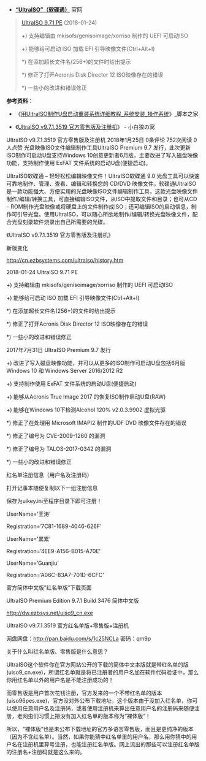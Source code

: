 ﻿- [**“UltraISO”（软碟通）**](https://cn.ezbsystems.com/) 官网

>  [UltraISO 9.71 PE](http://cn.ezbsystems.com/ultraiso/download.htm) (2018-01-24)  	　 	
> 
> 
> +) 支持编辑由 mkisofs/genisoimage/xorriso 制作的 UEFI 可启动ISO
> 
> +) 能够给可启动 ISO 加载 EFI 引导映像文件(Ctrl+Alt+I)
> 
> *) 在添加超长文件名(256+)的文件时给出提示
> 
> *) 修正了打开Acronis Disk Director 12 ISO映像存在的错误
> 
> *) 一些小的改进和错误修正

**参考资料**：

- 《[用UltraISO制作U盘启动重装系统详细教程_系统安装_操作系统](https://www.jb51.net/os/526190.html)》_脚本之家
 
- 《[UltraISO v9.7.1.3519 官方零售版及注册机](https://whitewolf.space/ultraiso-key/)》 - 小白狼の窝

UltraISO v9.7.1.3519 官方零售版及注册机
 2018年1月25日	 0条评论  752次阅读  0人点赞
光盘映像ISO文件编辑制作工具UltraISO Premium 9.7 发行，此次更新ISO制作可启动U盘支持Windows 10创意更新者6月版，主要改进了写入磁盘映像功能，支持制作使用 ExFAT 文件系统的启动U盘(便捷启动)。

UltraISO软碟通 – 轻轻松松编辑映像文件！UltraISO软碟通 9.0 光盘工具可以快速可靠地制作、管理、查看、编辑和转换您的 CD/DVD 映像文件。软碟通UltraISO是一款功能强大、方便实用的光盘映像ISO文件编辑制作工具，这款光盘映像文件制作/编辑/转换工具，可直接编辑ISO文件，从ISO中提取文件和目录；也可从CD – ROM制作光盘映像或将硬盘上的文件制作成ISO；还可编辑ISO的启动信息，制作可引导光盘。使用UltraISO，可以随心所欲地制作/编辑/转换光盘映像文件，配合光盘刻录软件烧录出自己所需要的光碟。

《UltraISO v9.7.1.3519 官方零售版及注册机》

新版变化

http://cn.ezbsystems.com/ultraiso/history.htm 


2018-01-24 UltraISO 9.71 PE

+) 支持编辑由 mkisofs/genisoimage/xorriso 制作的 UEFI 可启动ISO

+) 能够给可启动 ISO 加载 EFI 引导映像文件(Ctrl+Alt+I)

*) 在添加超长文件名(256+)的文件时给出提示

*) 修正了打开Acronis Disk Director 12 ISO映像存在的错误

*) 一些小的改进和错误修正

2017年7月31日 UltraISO Premium 9.7 发行

+) 改进了写入磁盘映像功能，并可以从更多的ISO制作可启动U盘包括6月版Windows 10 和 Windows Server 2016/2012 R2

+) 支持制作使用 ExFAT 文件系统的启动U盘(便捷启动)

+) 能够从Acronis True Image 2017 的恢复ISO制作启动U盘(RAW)

+) 能够在Windows 10下检测Alcohol 120% v2.0.3.9902 虚拟光驱

*) 修正了在处理用 Microsoft IMAPI2 制作的UDF DVD 映像文件存在的错误

*) 修正了编号为 CVE-2009-1260 的漏洞

*) 修正了编号为 TALOS-2017-0342 的漏洞

*) 一些小的改进和错误修正

红名单注册信息（用户名及注册码）

打开记事本随便复制以下一组注册信息

保存为uikey.ini至程序目录下即可注册！

UserName=’王涛’

Registration=’7C81-1689-4046-626F’

UserName=’累累’

Registration=’4EE9-A156-B015-A70E’

UserName=’Guanjiu’

Registration=’A06C-83A7-701D-6CFC’  

官方简体中文版”红名单版”下载页面

UltraISO Premium Edition 9.7.1 Build 3476 简体中文版

http://dw.ezbsys.net/uiso9_cn.exe

UltraISO v9.7.1.3519 官方红名单版+零售版+注册机

网盘网盘：http://pan.baidu.com/s/1c25NCLa 密码：qm9p

关于什么叫红名单版、零售版是什么意思？

UltraISO这个软件你在官方网站公开的下载的简体中文本版就是带红名单的版(uiso9_cn.exe)，所谓红名单就是将已注册者的用户名加在软件代码验证中，那么你用红名单以外的用户名是不能注册成功的！

而零售版是用户首次花钱注册，官方发来的一个不带红名单的版本(uiso96pes.exe)，官方没对外公布下载地址，这个版本由于没加入红名单，你可以使用任意用户名及注册码，或者使用注册机来算出任意用户名的注册码来随便注册，老网虫们习惯上把没有加入红名单的版本称为“裸体版”！

所以，“裸体版”也是未公布下载地址的官方多语言零售版，而且是更纯净的版本（因为不含红名单）。当然，如果你能猜中红名单里的用户名，那么用你猜中的用户名在注册机里算号注册，也能注册红名单版。网上流出的那些可以注册红名单版的注册名+注册码就是这么来的。


